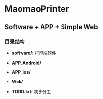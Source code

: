 MaomaoPrinter
=============

## Software + APP + Simple Web

### 目录结构

* __software/:__ 打印端软件

* __APP_Android/__

* __APP_ios/__

* __Web/__

* __TODO.txt:__ 初步分工

